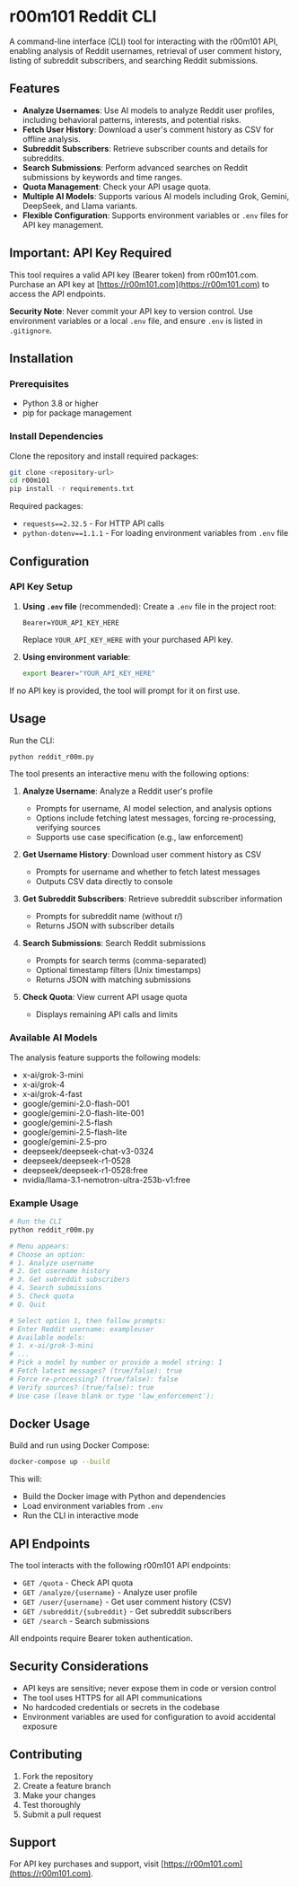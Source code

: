 # r00m101 Reddit CLI

A command-line interface (CLI) tool for interacting with the r00m101 API, enabling analysis of Reddit usernames, retrieval of user comment history, listing of subreddit subscribers, and searching Reddit submissions.

## Features

- **Analyze Usernames**: Use AI models to analyze Reddit user profiles, including behavioral patterns, interests, and potential risks.
- **Fetch User History**: Download a user's comment history as CSV for offline analysis.
- **Subreddit Subscribers**: Retrieve subscriber counts and details for subreddits.
- **Search Submissions**: Perform advanced searches on Reddit submissions by keywords and time ranges.
- **Quota Management**: Check your API usage quota.
- **Multiple AI Models**: Supports various AI models including Grok, Gemini, DeepSeek, and Llama variants.
- **Flexible Configuration**: Supports environment variables or `.env` files for API key management.

## Important: API Key Required

This tool requires a valid API key (Bearer token) from r00m101.com. Purchase an API key at [https://r00m101.com](https://r00m101.com) to access the API endpoints.

**Security Note**: Never commit your API key to version control. Use environment variables or a local `.env` file, and ensure `.env` is listed in `.gitignore`.

## Installation

### Prerequisites

- Python 3.8 or higher
- pip for package management

### Install Dependencies

Clone the repository and install required packages:

```bash
git clone <repository-url>
cd r00m101
pip install -r requirements.txt
```

Required packages:
- `requests==2.32.5` - For HTTP API calls
- `python-dotenv==1.1.1` - For loading environment variables from `.env` file

## Configuration

### API Key Setup

1. **Using `.env` file** (recommended):
   Create a `.env` file in the project root:
   ```
   Bearer=YOUR_API_KEY_HERE
   ```
   Replace `YOUR_API_KEY_HERE` with your purchased API key.

2. **Using environment variable**:
   ```bash
   export Bearer="YOUR_API_KEY_HERE"
   ```

If no API key is provided, the tool will prompt for it on first use.

## Usage

Run the CLI:

```bash
python reddit_r00m.py
```

The tool presents an interactive menu with the following options:

1. **Analyze Username**: Analyze a Reddit user's profile
   - Prompts for username, AI model selection, and analysis options
   - Options include fetching latest messages, forcing re-processing, verifying sources
   - Supports use case specification (e.g., law enforcement)

2. **Get Username History**: Download user comment history as CSV
   - Prompts for username and whether to fetch latest messages
   - Outputs CSV data directly to console

3. **Get Subreddit Subscribers**: Retrieve subreddit subscriber information
   - Prompts for subreddit name (without r/)
   - Returns JSON with subscriber details

4. **Search Submissions**: Search Reddit submissions
   - Prompts for search terms (comma-separated)
   - Optional timestamp filters (Unix timestamps)
   - Returns JSON with matching submissions

5. **Check Quota**: View current API usage quota
   - Displays remaining API calls and limits

### Available AI Models

The analysis feature supports the following models:
- x-ai/grok-3-mini
- x-ai/grok-4
- x-ai/grok-4-fast
- google/gemini-2.0-flash-001
- google/gemini-2.0-flash-lite-001
- google/gemini-2.5-flash
- google/gemini-2.5-flash-lite
- google/gemini-2.5-pro
- deepseek/deepseek-chat-v3-0324
- deepseek/deepseek-r1-0528
- deepseek/deepseek-r1-0528:free
- nvidia/llama-3.1-nemotron-ultra-253b-v1:free

### Example Usage

```bash
# Run the CLI
python reddit_r00m.py

# Menu appears:
# Choose an option:
# 1. Analyze username
# 2. Get username history
# 3. Get subreddit subscribers
# 4. Search submissions
# 5. Check quota
# Q. Quit

# Select option 1, then follow prompts:
# Enter Reddit username: exampleuser
# Available models:
# 1. x-ai/grok-3-mini
# ...
# Pick a model by number or provide a model string: 1
# Fetch latest messages? (true/false): true
# Force re-processing? (true/false): false
# Verify sources? (true/false): true
# Use case (leave blank or type 'law_enforcement'):
```

## Docker Usage

Build and run using Docker Compose:

```bash
docker-compose up --build
```

This will:
- Build the Docker image with Python and dependencies
- Load environment variables from `.env`
- Run the CLI in interactive mode

## API Endpoints

The tool interacts with the following r00m101 API endpoints:
- `GET /quota` - Check API quota
- `GET /analyze/{username}` - Analyze user profile
- `GET /user/{username}` - Get user comment history (CSV)
- `GET /subreddit/{subreddit}` - Get subreddit subscribers
- `GET /search` - Search submissions

All endpoints require Bearer token authentication.

## Security Considerations

- API keys are sensitive; never expose them in code or version control
- The tool uses HTTPS for all API communications
- No hardcoded credentials or secrets in the codebase
- Environment variables are used for configuration to avoid accidental exposure

## Contributing

1. Fork the repository
2. Create a feature branch
3. Make your changes
4. Test thoroughly
5. Submit a pull request

## Support

For API key purchases and support, visit [https://r00m101.com](https://r00m101.com).